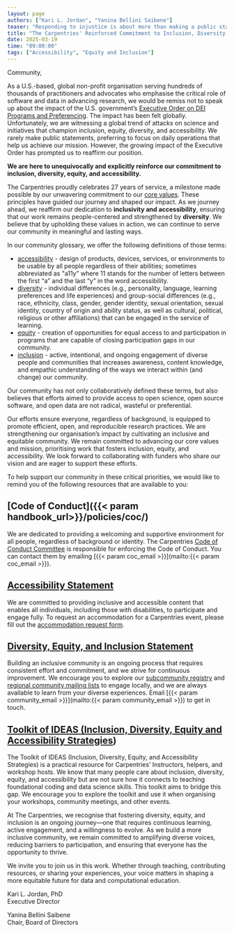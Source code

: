 ```yaml
---  
layout: page  
authors: ["Kari L. Jordan", "Yanina Bellini Saibene"]  
teaser: "Responding to injustice is about more than making a public statement."  
title: "The Carpentries' Reinforced Commitment to Inclusion, Diversity, Equity, and Accessibility"  
date: 2025-03-19  
time: "09:00:00"  
tags: ["Accessibility", "Equity and Inclusion"]  
---  
```


Community,

As a U.S.-based, global non-profit organisation serving hundreds of thousands of practitioners and advocates who emphasise the critical role of software and data in advancing research, we would be remiss not to speak up about the impact of the U.S. government’s [Executive Order on DEI Programs and Preferencing](https://www.whitehouse.gov/presidential-actions/2025/01/ending-radical-and-wasteful-government-dei-programs-and-preferencing/). The impact has been felt globally. Unfortunately, we are witnessing a global trend of attacks on science and initiatives that champion inclusion, equity, diversity, and accessibility. We rarely make public statements, preferring to focus on daily operations that help us achieve our mission. However, the growing impact of the Executive Order has prompted us to reaffirm our position.

**We are here to unequivocally and explicitly reinforce our commitment to inclusion, diversity, equity, and accessibility.**

The Carpentries proudly celebrates 27 years of service, a milestone made possible by our unwavering commitment to our [core values](/about-us/#our-values). These principles have guided our journey and shaped our impact. As we journey ahead, we reaffirm our dedication to **inclusivity and accessibility**, ensuring that our work remains people-centered and strengthened by **diversity**. We believe that by upholding these values in action, we can continue to serve our community in meaningful and lasting ways.

In our community glossary, we offer the following definitions of those terms:

* [accessibility](https://github.com/carpentries/community-engagement/blob/main/glossary.md#accessibility) \- design of products, devices, services, or environments to be usable by all people regardless of their abilities; sometimes abbreviated as "a11y" where 11 stands for the number of letters between the first “a” and the last “y” in the word accessibility.  
* [diversity](https://github.com/carpentries/community-engagement/blob/main/glossary.md#diversity) \- individual differences (e.g., personality, language, learning preferences and life experiences) and group-social differences (e.g., race, ethnicity, class, gender, gender identity, sexual orientation, sexual identity, country of origin and ability status, as well as cultural, political, religious or other affiliations) that can be engaged in the service of learning.  
* [equity](https://github.com/carpentries/community-engagement/blob/main/glossary.md#equity) \- creation of opportunities for equal access to and participation in programs that are capable of closing participation gaps in our community.  
* [inclusion](https://github.com/carpentries/community-engagement/blob/main/glossary.md#inclusion) \- active, intentional, and ongoing engagement of diverse people and communities that increases awareness, content knowledge, and empathic understanding of the ways we interact within (and change) our community.

Our community has not only collaboratively defined these terms, but also believes that efforts aimed to provide access to open science, open source software, and open data are not radical, wasteful or preferential. 

Our efforts ensure everyone, regardless of background, is equipped to promote efficient, open, and reproducible research practices. We are strengthening our organisation’s impact by cultivating an inclusive and equitable community. We remain committed to advancing our core values and mission, prioritising work that fosters inclusion, equity, and accessibility. We look forward to collaborating with funders who share our vision and are eager to support these efforts.

To help support our community in these critical priorities, we would like to remind you of the following resources that are available to you:

## [Code of Conduct]({{< param handbook_url>}}/policies/coc/)

We are dedicated to providing a welcoming and supportive environment for all people, regardless of background or identity. The Carpentries [Code of Conduct Committee](/coc-ctte/) is responsible for enforcing the Code of Conduct. You can contact them by emailing [{{< param coc_email >}}](mailto:{{< param coc_email >}}).  

## [Accessibility Statement](/about-us/#diversity-equity-and-inclusion-statement)

We are committed to providing inclusive and accessible content that enables all individuals, including those with disabilities, to participate and engage fully. To request an accommodation for a Carpentries event, please fill out the [accommodation request form](https://carpentries.typeform.com/to/B2OSYaD0).

## [Diversity, Equity, and Inclusion Statement](/about-us/#diversity-equity-and-inclusion-statement)

Building an inclusive community is an ongoing process that requires consistent effort and commitment, and we strive for continuous improvement. We encourage you to explore our [subcommunity registry](/community/get-connected/#subcommunity-registry) and [regional community mailing lists](/community/get-connected/#regional-communities-mailing-lists) to engage locally, and we are always available to learn from your diverse experiences. Email [{{< param community_email >}}](mailto:{{< param community_email >}}) to get in touch.

## [Toolkit of IDEAS (Inclusion, Diversity, Equity and Accessibility Strategies](https://zenodo.org/records/10391883))

The Toolkit of IDEAS (Inclusion, Diversity, Equity, and Accessibility Strategies) is a practical resource for Carpentries’ Instructors, helpers, and workshop hosts. We know that many people care about inclusion, diversity, equity, and accessibility but are not sure how it connects to teaching foundational coding and data science skills. This toolkit aims to bridge this gap. We encourage you to explore the toolkit and use it when organising your workshops, community meetings, and other events.

At The Carpentries, we recognise that fostering diversity, equity, and inclusion is an ongoing journey—one that requires continuous learning, active engagement, and a willingness to evolve. As we build a more inclusive community, we remain committed to amplifying diverse voices, reducing barriers to participation, and ensuring that everyone has the opportunity to thrive.

We invite you to join us in this work. Whether through teaching, contributing resources, or sharing your experiences, your voice matters in shaping a more equitable future for data and computational education. 

Kari L. Jordan, PhD  
Executive Director

Yanina Bellini Saibene  
Chair, Board of Directors
